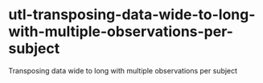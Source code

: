 # utl-transposing-data-wide-to-long-with-multiple-observations-per-subject
Transposing data wide to long with multiple observations per subject 
